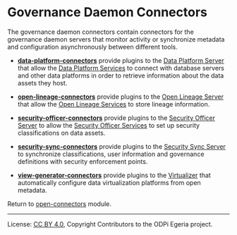 <!-- SPDX-License-Identifier: Apache-2.0 -->
<!-- Copyright Contributors to the ODPi Egeria project. -->

  
# Governance Daemon Connectors

The governance daemon connectors contain connectors for the governance
daemon servers that monitor activity or synchronize metadata and configuration
asynchronously between different tools.

* **[data-platform-connectors](data-platform-connectors)** provide plugins to the
[Data Platform Server](../../../admin-services/docs/concepts/data-platform-server.md)
that allow the [Data Platform Services](../../../governance-servers/data-platform-services)
to connect with database servers and other data platforms in order to retrieve
information about the data assets they host.

* **[open-lineage-connectors](open-lineage-connectors)** provide plugins to the
[Open Lineage Server](../../../admin-services/docs/concepts/open-lineage-server.md)
that allow the [Open Lineage Services](../../../governance-servers/open-lineage-services)
to store lineage information.

* **[security-officer-connectors](security-officer-connectors)** provide plugins to the
[Security Officer Server](../../../admin-services/docs/concepts/security-officer-server.md)
to allow the [Security Officer Services](../../../governance-servers/security-officer-services)
to set up security classifications on data assets.

* **[security-sync-connectors](security-sync-connectors)** provide plugins to the
[Security Sync Server](../../../admin-services/docs/concepts/security-sync-server.md)
to synchronize classifications, user information and governance definitions
with security enforcement points.

* **[view-generator-connectors](view-generator-connectors)** provide plugins to the
[Virtualizer](../../../admin-services/docs/concepts/virtualizer.md)
that automatically configure data virtualization platforms from
open metadata.


Return to [open-connectors](..) module.

----
License: [CC BY 4.0](https://creativecommons.org/licenses/by/4.0/),
Copyright Contributors to the ODPi Egeria project.